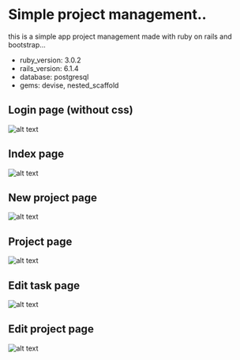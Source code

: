 # Simple project management..

this is a simple app project management made with ruby on rails and bootstrap...

* ruby_version: 3.0.2
* rails_version: 6.1.4
* database: postgresql
* gems: devise, nested_scaffold


## Login page (without css)
![alt text](https://i.imgur.com/qDmyfDv.png)
## Index page
![alt text](https://i.imgur.com/ZrB3J9n.png)
## New project page
![alt text](https://i.imgur.com/Y4cpmIT.png)
## Project page
![alt text](https://i.imgur.com/6D7Dx6j.png)
## Edit task page
![alt text](https://i.imgur.com/dcabjoj.png)
## Edit project page
![alt text](https://i.imgur.com/5GVrbIa.png)
